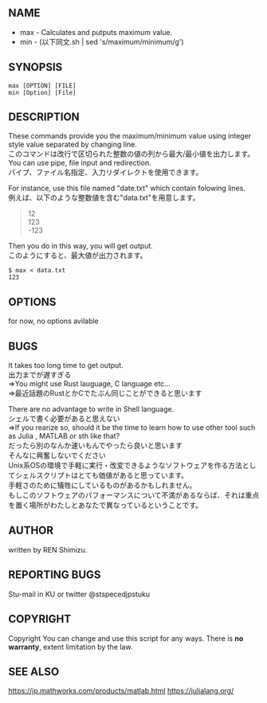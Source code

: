 ##  NAME

*   max - Calculates and putputs maximum value.  
*   min - (以下同文.sh | sed 's/maximum/minimum/g')  

##  SYNOPSIS

`max [OPTION] [FILE]`  
`min [Option] [File]`  

##  DESCRIPTION

These commands provide you the maximum/minimum value using integer style value separated by changing line.  
このコマンドは改行で区切られた整数の値の列から最大/最小値を出力します。  
You can use pipe, file input and redirection.  
パイプ、ファイル名指定、入力リダイレクトを使用できます。  

For instance, use this file named "date.txt" which contain folowing lines.  
例えば、以下のような整数値を含む"data.txt"を用意します。  

> 12  
> 123  
> -123  

Then you do in this way, you will get output.  
このようにすると、最大値が出力されます。  

`$ max < data.txt`  
`123`  

##  OPTIONS

for now, no options avilable

##  BUGS
It takes too long time to get output.  
出力までが遅すぎる  
=>You might use Rust lauguage, C language etc...  
=>最近話題のRustとかCでたぶん同じことができると思います  

There are no advantage to write in Shell language.  
シェルで書く必要があると思えない  
=>If you rearize so, should it be the time to learn how to use other tool such as Julia , MATLAB or sth like that?  
だったら別のなんか速いもんでやったら良いと思います  
そんなに興奮しないでください  
Unix系OSの環境で手軽に実行・改変できるようなソフトウェアを作る方法としてシェルスクリプトはとても価値があると思っています。  
手軽さのために犠牲にしているものがあるかもしれません。  
もしこのソフトウェアのパフォーマンスについて不満があるならば、それは重点を置く場所がわたしとあなたで異なっているということです。  

##  AUTHOR

written by REN Shimizu.


##  REPORTING BUGS

Stu-mail in KU or twitter @stspecedjpstuku

##  COPYRIGHT

Copyright 
You can change and use this script for any ways.
There is **no warranty**, extent limitation by the law.

##  SEE ALSO

https://jp.mathworks.com/products/matlab.html
https://julialang.org/